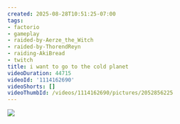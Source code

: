 ```yaml
---
created: 2025-08-28T10:51:25-07:00
tags:
- factorio
- gameplay
- raided-by-Aerze_the_Witch
- raided-by-ThorendReyn
- raiding-AkiBread
- twitch
title: i want to go to the cold planet
videoDuration: 44715
videoId: '1114162690'
videoShorts: []
videoThumbId: /videos/1114162690/pictures/2052856225
---
```


![](20250828175125.jpg)
